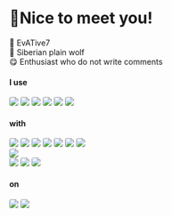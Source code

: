 # 🥰Nice to meet you!

👻 EvATive7   
🐺 Siberian plain wolf  
😋 Enthusiast who do not write comments  

#### I use  
![](https://img.shields.io/badge/Spring-white?logo=spring&logoColor=6DB33F&style=flat-square)
![](https://img.shields.io/badge/Vue-white?logo=vuedotjs&logoColor=4FC08D&style=flat-square)
![](https://img.shields.io/badge/.NET-white?logo=dotnet&logoColor=512BD4&style=flat-square)
![](https://img.shields.io/badge/Android-white?logo=android&logoColor=34A853&style=flat-square)
![](https://img.shields.io/badge/Flutter-white?logo=flutter&logoColor=02569B&style=flat-square)
![](https://img.shields.io/badge/Nginx-white?logo=nginx&logoColor=009639&style=flat-square)
#### with
![](https://img.shields.io/badge/Python-white?logo=python&logoColor=3776AB&style=flat-square)
![](https://img.shields.io/badge/JavaScript-white?logo=javascript&logoColor=F7DF1E&style=flat-square)
![](https://img.shields.io/badge/TypeScript-white?logo=typescript&logoColor=3178C6&style=flat-square)
![](https://img.shields.io/badge/C%23-white?logo=csharp&logoColor=512BD4&style=flat-square)
![](https://img.shields.io/badge/C++-white?logo=cplusplus&logoColor=00599C&style=flat-square)
![](https://img.shields.io/badge/Java-white?logo=oracle&logoColor=F80000&style=flat-square)
![](https://img.shields.io/badge/Dart-white?logo=dart&logoColor=0175C2&style=flat-square)<br>
![](https://img.shields.io/badge/Material_Design-white?logo=materialdesign&logoColor=757575&style=flat-square)<br>
![](https://img.shields.io/badge/Code-white?logo=visualstudiocode&logoColor=007ACC&style=flat-square)
![](https://img.shields.io/badge/Git-white?logo=git&logoColor=F05032&style=flat-square)
![](https://img.shields.io/badge/Firefox-white?logo=firefoxbrowser&logoColor=FF7139&style=flat-square)
#### on
![](https://img.shields.io/badge/Windows-white?logo=windows&logoColor=0078D4&style=flat-square)
![](https://img.shields.io/badge/Ubuntu-white?logo=ubuntu&logoColor=E95420&style=flat-square)

<style>
img {
    border-radius: 3px;
}
</style>